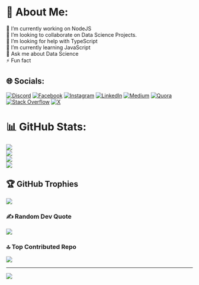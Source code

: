 # 💫 About Me:
🔭 I’m currently working on NodeJS <br>👯 I’m looking to collaborate on Data Science Projects.<br>🤝 I’m looking for help with TypeScript<br>🌱 I’m currently learning JavaScript<br>💬 Ask me about Data Science<br>⚡ Fun fact


## 🌐 Socials:
[![Discord](https://img.shields.io/badge/Discord-%237289DA.svg?logo=discord&logoColor=white)](https://discord.gg/divansh69) [![Facebook](https://img.shields.io/badge/Facebook-%231877F2.svg?logo=Facebook&logoColor=white)](https://facebook.com/divansh69) [![Instagram](https://img.shields.io/badge/Instagram-%23E4405F.svg?logo=Instagram&logoColor=white)](https://instagram.com/divansh69) [![LinkedIn](https://img.shields.io/badge/LinkedIn-%230077B5.svg?logo=linkedin&logoColor=white)]([https://www.linkedin.com/in/divansh-prasad-893b05230/]) [![Medium](https://img.shields.io/badge/Medium-12100E?logo=medium&logoColor=white)](https://medium.com/@divanshthebest) [![Quora](https://img.shields.io/badge/Quora-%23B92B27.svg?logo=Quora&logoColor=white)](https://quora.com/profile/Divansh-Prasad) [![Stack Overflow](https://img.shields.io/badge/-Stackoverflow-FE7A16?logo=stack-overflow&logoColor=white)]([https://stackoverflow.com/users/20090774/divansh-prasad]) [![X](https://img.shields.io/badge/X-black.svg?logo=X&logoColor=white)](https://x.com/Divansh69) 

# 📊 GitHub Stats:
![](https://github-readme-stats.vercel.app/api?username=Divansh369&theme=onedark&hide_border=false&include_all_commits=true&count_private=false)<br/>
![](https://github-readme-streak-stats.herokuapp.com/?user=Divansh369&theme=onedark&hide_border=false)<br/>
![](https://github-readme-stats.vercel.app/api/top-langs/?username=Divansh369&theme=onedark&hide_border=false&include_all_commits=true&count_private=false&layout=compact)<br/>
![](https://github-readme-stats.vercel.app/api?username=Divansh369&theme=onedark&hide_border=false)

## 🏆 GitHub Trophies
![](https://github-profile-trophy.vercel.app/?username=Divansh369&theme=radical&no-frame=false&no-bg=true&margin-w=4)

### ✍️ Random Dev Quote
![](https://quotes-github-readme.vercel.app/api?type=horizontal&theme=radical)

### 🔝 Top Contributed Repo
![](https://github-contributor-stats.vercel.app/api?username=Divansh369&limit=5&theme=dark&combine_all_yearly_contributions=true)

---
[![](https://visitcount.itsvg.in/api?id=divansh&label=&icon=8&pretty=false)](https://visitcount.itsvg.in)
<!-- Proudly created with GPRM ( https://gprm.itsvg.in ) -->
